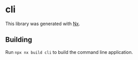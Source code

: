 # cli

This library was generated with [Nx](https://nx.dev).

## Building

Run `npx nx build cli` to build the command line application.
